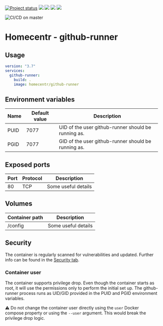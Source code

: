 [![Project status](https://badgen.net/badge/project%20status/stable%20%26%20actively%20maintaned?color=green)](https://github.com/homecentr/docker-github-runner/graphs/commit-activity) [![](https://badgen.net/github/label-issues/homecentr/docker-github-runner/bug?label=open%20bugs&color=green)](https://github.com/homecentr/docker-github-runner/labels/bug) [![](https://badgen.net/github/release/homecentr/docker-github-runner)](https://hub.docker.com/repository/docker/homecentr/github-runner)
[![](https://badgen.net/docker/pulls/homecentr/github-runner)](https://hub.docker.com/repository/docker/homecentr/github-runner) 
[![](https://badgen.net/docker/size/homecentr/github-runner)](https://hub.docker.com/repository/docker/homecentr/github-runner)

![CI/CD on master](https://github.com/homecentr/docker-github-runner/workflows/CI/CD%20on%20master/badge.svg)


# Homecentr - github-runner

## Usage

```yml
version: "3.7"
services:
  github-runner:
    build: .
    image: homecentr/github-runner
```

## Environment variables

| Name | Default value | Description |
|------|---------------|-------------|
| PUID | 7077 | UID of the user github-runner should be running as. |
| PGID | 7077 | GID of the user github-runner should be running as. |

## Exposed ports

| Port | Protocol | Description |
|------|------|-------------|
| 80 | TCP | Some useful details |

## Volumes

| Container path | Description |
|------------|---------------|
| /config | Some useful details |

## Security
The container is regularly scanned for vulnerabilities and updated. Further info can be found in the [Security tab](https://github.com/homecentr/docker-github-runner/security).

### Container user
The container supports privilege drop. Even though the container starts as root, it will use the permissions only to perform the initial set up. The github-runner process runs as UID/GID provided in the PUID and PGID environment variables.

:warning: Do not change the container user directly using the `user` Docker compose property or using the `--user` argument. This would break the privilege drop logic.